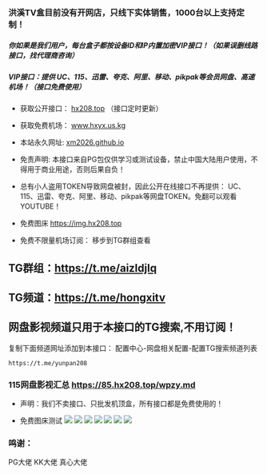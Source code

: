 ###  洪溪TV盒目前没有开网店，只线下实体销售，1000台以上支持定制！

##### 你如果是我们用户，每台盒子都按设备ID和IP内置加密VIP接口！（如果误删线路接口，找代理商咨询）
##### VIP接口：提供 UC、115、迅雷、夸克、阿里、移动、pikpak等会员网盘、高速机场！（接口免费使用）

- 获取公开接口： <a href="https://hx208.top " target="_blank">hx208.top</a>    （接口定时更新）
- 获取免费机场： <a href="https://www.hxyx.us.kg" target="_blank">www.hxyx.us.kg</a>
- 本站永久网址: <a href="https://xm2026.github.io" target="_blank">xm2026.github.io</a>

- 免责声明: 本接口来自PG包仅供学习或测试设备，禁止中国大陆用户使用，不得用于商业用途，否则后果自负！

-  总有小人盗用TOKEN导致网盘被封，因此公开在线接口不再提供： UC、115、迅雷、夸克、阿里、移动、pikpak等网盘TOKEN。免翻可以观看YOUTUBE！

- 免费图床  https://img.hx208.top
- 免费不限量机场订阅： 移步到TG群组查看

## TG群组：https://t.me/aizldjlq 
## TG频道：https://t.me/hongxitv
## 网盘影视频道只用于本接口的TG搜索,不用订阅！

复制下面频道网址添加到本接口：  配置中心-网盘相关配置-配置TG搜索频道列表
```url
https://t.me/yunpan208
```

### 115网盘影视汇总  https://85.hx208.top/wpzy.md
 
 - 声明：我们不卖接口、只批发机顶盒，所有接口都是免费使用的！
   
 - 免费图床测试
   <img src="https://img.hx208.top/file/6d5b0682cec9061c533f1.jpg" />
   <img src="https://img.hx208.top/file/6916ccfaf2eff5d082623.png" />
   <img src="https://img.hx208.top/file/c5807119559a30f5abef1.jpg" />
   <img src="https://img.hx208.top/file/ebefe68fcb096e053d119.png" />
   <img src="https://img.hx208.top/file/75329e07465a498d54f81.png" />
   <img src="https://img.hx208.top/file/ab59c4e9d5c35916f4aa3.png" />
   <img src="https://img.hx208.top/file/fec8361a40048b90b5dae.png" />
### 鸣谢：
PG大佬  KK大佬 真心大佬
